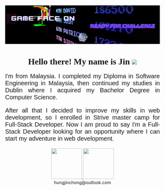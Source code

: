 <link rel="preconnect" href="https://fonts.gstatic.com">
<link href="https://fonts.googleapis.com/css2?family=Train+One&display=swap" rel="stylesheet">
<link rel="preconnect" href="https://fonts.gstatic.com">
<link href="https://fonts.googleapis.com/css2?family=Teko&family=Train+One&display=swap" rel="stylesheet">

![Hung Jin Chong Header](/images/header.jfif)

<h1 align="center" style="font-family: 'Train One', cursive;">Hello there! My name is Jin <img src="https://res.cloudinary.com/waliwalo/image/upload/v1618306281/portfolio/handWave_oow7h1.gif" width="20px"></h1>

<p style="font-family: 'Teko', sans-serif;
  font-size: 20px;
  text-align: justify;">
I'm from Malaysia. I completed my Diploma in Software Engineering in Malaysia, then continued my studies in Dublin where I acquired my Bachelor Degree in Computer Science.
</p>
<p style="font-family: 'Teko', sans-serif;
  font-size: 20px;
  text-align: justify;">
After all that I decided to improve my skills in web development, so I enrolled in Strive master camp for Full-Stack Developer. Now I am proud to say I'm a Full-Stack Developer looking for an opportunity where I can start my adventure in web development.
</p>
<div align="center">
    <a href="https://www.linkedin.com/in/hungjinchong/">        
            <img src="https://res.cloudinary.com/waliwalo/image/upload/v1617786130/portfolio/linkedin-icon-2_cv4ywd.svg" 
            width="100" height="100"/>
    </a>
    <a href="https://jin-portfolio.vercel.app/">       
            <img src="https://res.cloudinary.com/waliwalo/image/upload/v1617807197/portfolio/AvatarMaker_2_kp8v5q.png"
            width="100" height="100"/>
    </a>
</div>

<div align="center">hungjinchong@outlook.com</div>



<!--
**WaliWalo/WaliWalo** is a ✨ _special_ ✨ repository because its `README.md` (this file) appears on your GitHub profile.

Here are some ideas to get you started:

- 🔭 I’m currently working on ...
- 🌱 I’m currently learning ...
- 👯 I’m looking to collaborate on ...
- 🤔 I’m looking for help with ...
- 💬 Ask me about ...
- 📫 How to reach me: ...
- 😄 Pronouns: ...
- ⚡ Fun fact: ...
  -->
